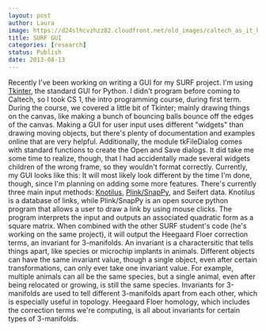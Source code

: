 ```yaml
---
layout: post
author: Laura
image: https://d24slhcvzhzz82.cloudfront.net/old_images/caltech_as_it_happens/6a0105349b8251970b0192ac5f30a4970d.png
title: SURF GUI
categories: [research]
status: Publish
date: 2013-08-13
---
```


Recently I've been working on writing a GUI for my SURF project. I'm using <a href="https://wiki.python.org/moin/TkInter" target="_blank">Tkinter</a>, the standard GUI for Python. I didn't program before coming to Caltech, so I took CS 1, the intro programming course, during first term. During the course, we covered a little bit of Tkinter; mainly drawing things on the canvas, like making a bunch of bouncing balls bounce off the edges of the canvas. Making a GUI for user input uses different "widgets" than drawing moving objects, but there's plenty of documentation and examples online that are very helpful. Additionally, the module tkFileDialog comes with standard functions to create the Open and Save dialogs. It did take me some time to realize, though, that I had accidentally made several widgets children of the wrong frame, so they wouldn't format correctly. 
Currently, my GUI looks like this:
It will most likely look different by the time I'm done, though, since I'm planning on adding some more features. There's currently three main input methods: <a href="https://caltech.typepad.com/caltech_as_it_happens/2013/06/the-knotilus-database.html" target="_blank">Knotilus</a>, <a href="https://caltech.typepad.com/caltech_as_it_happens/2013/06/knots-programming-and-surf.html" target="_blank">Plink/SnapPy</a>, and Seifert data. Knotilus is a database of links, while Plink/SnapPy is an open source python program that allows a user to draw a link by using mouse clicks. The program interprets the input and outputs an associated quadratic form as a square matrix. When combined with the other SURF student's code (he's working on the same project), it will output the Heegaard Floer correction terms, an invariant for 3-manifolds. An invariant is a charactersitic that tells things apart, like species or microchip implants in animals. Different objects can have the same invariant value, though a single object, even after certain transformations, can only ever take one invariant value. For example, multiple animals can all be the same species, but a single animal, even after being relocated or growing, is still the same species. Invariants for 3-manifolds are used to tell different 3-manifolds apart from each other, which is especially useful in topology. Heegaard Floer homology, which includes the correction terms we're computing, is all about invariants for certain types of 3-manifolds.

